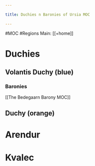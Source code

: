 --- 
title: Duchies n Baronies of Ursia MOC 
---
#MOC #Regions 
Main: [[+home]]

# Duchies
## Volantis Duchy (blue)
### Baronies
[[The Bedegaarn Barony MOC]]

## Duchy (orange)
# Arendur
# Kvalec
